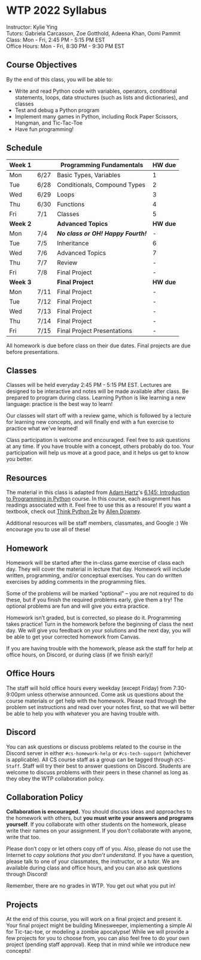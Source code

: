 # WTP 2022 Syllabus

Instructor: Kylie Ying \
Tutors: Gabriela Carcasson, Zoe Gotthold, Adeena Khan, Oomi Pammit \
Class: Mon - Fri, 2:45 PM - 5:15 PM EST \
Office Hours: Mon - Fri, 8:30 PM - 9:30 PM EST

## Course Objectives

By the end of this class, you will be able to:

- Write and read Python code with variables, operators, conditional statements, loops, data structures (such as lists and dictionaries), and classes
- Test and debug a Python program
- Implement many games in Python, including Rock Paper Scissors, Hangman, and Tic-Tac-Toe
- Have fun programming!

## Schedule

| Week 1     |      | Programming Fundamentals            | HW due     |
| ---------- | ---- | ----------------------------------- | ---------- |
| Mon        | 6/27 | Basic Types, Variables              | 1          |
| Tue        | 6/28 | Conditionals, Compound Types        | 2          |
| Wed        | 6/29 | Loops                               | 3          |
| Thu        | 6/30 | Functions                           | 4          |
| Fri        | 7/1  | Classes                             | 5          |
| **Week 2** |      | **Advanced Topics**                 | **HW due** |
| Mon        | 7/4  | **_No class or OH! Happy Fourth!_** | -          |
| Tue        | 7/5  | Inheritance                         | 6          |
| Wed        | 7/6  | Advanced Topics                     | 7          |
| Thu        | 7/7  | Review                              | -          |
| Fri        | 7/8  | Final Project                       | -          |
| **Week 3** |      | **Final Project**                   | **HW due** |
| Mon        | 7/11 | Final Project                       | -          |
| Tue        | 7/12 | Final Project                       | -          |
| Wed        | 7/13 | Final Project                       | -          |
| Thu        | 7/14 | Final Project                       | -          |
| Fri        | 7/15 | Final Project Presentations         | -          |

All homework is due before class on their due dates. Final projects are due before presentations.

## Classes

Classes will be held everyday 2:45 PM - 5:15 PM EST. Lectures are designed to be interactive and notes will be made available after class. Be prepared to program during class. Learning Python is like learning a new language: practice is the best way to learn!

Our classes will start off with a review game, which is followed by a lecture for learning new concepts, and will finally end with a fun exercise to practice what we've learned!

Class participation is welcome and encouraged. Feel free to ask questions at any time. If you have trouble with a concept, others probably do too. Your participation will help us move at a good pace, and it helps us get to know you better.

## Resources

The material in this class is adapted from [Adam Hartz](https://hz.mit.edu/)'s [6.145: Introduction to Programming in Python](https://hz.mit.edu/catsoop/6.145) course. In this course, each assignment has readings associated with it. Feel free to use this as a resoure! If you want a textbook, check out [Think Python 2e](https://greenteapress.com/wp/think-python-2e/) by [Allen Downey](http://www.allendowney.com/wp/).

Additional resources will be staff members, classmates, and Google :) We encourage you to use all of these!

## Homework

Homework will be started after the in-class game exercise of class each day. They will cover the material in lecture that day. Homework will include written, programming, and/or conceptual exercises. You can do written exercises by adding comments in the programming files.

Some of the problems will be marked “optional” – you are not required to do these, but if you finish the required problems early, give them a try! The optional problems are fun and will give you extra practice.

Homework isn’t graded, but is corrected, so please do it. Programming takes practice! Turn in the homework before the beginning of class the next day. We will give you feedback on your solutions and the next day, you will be able to get your corrected homework from Canvas.

If you are having trouble with the homework, please ask the staff for help at office hours, on Discord, or during class (if we finish early)!

## Office Hours

The staff will hold office hours every weekday (except Friday) from 7:30-9:00pm unless otherwise announced. Come ask us questions about the course materials or get help with the homework. Please read through the problem set instructions and read over your notes first, so that we will better be able to help you with whatever you are having trouble with.

## Discord

You can ask questions or discuss problems related to the course in the Discord server in either `#cs-homework-help` or `#cs-tech-support` (whichever is applicable). All CS course staff as a group can be tagged through `@CS-Staff`. Staff will try their best to answer questions on Discord. Students are welcome to discuss problems with their peers in these channel as long as they obey the WTP collaboration policy.

## Collaboration Policy

**Collaboration is encouraged.** You should discuss ideas and approaches to the homework with others, but **you must write your answers and programs yourself**. If you collaborate with other students on the homework, please write their names on your assignment. If you don’t collaborate with anyone, write that too.

Please don’t copy or let others copy off of you. Also, please do not use the Internet to _copy solutions that you don’t understand_. If you have a question, please talk to one of your classmates, the instructor, or a tutor. We are available during class and office hours, and you can also ask questions through Discord!

Remember, there are no grades in WTP. You get out what you put in!

## Projects

At the end of this course, you will work on a final project and present it. Your final project might be building Minesweeper, implementing a simple AI for Tic-tac-toe, or modeling a zombie apocalypse! While we will provide a few projects for you to choose from, you can also feel free to do your own project (pending staff approval). Keep that in mind while we introduce new concepts!
